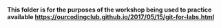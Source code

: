 #### This folder is for the purposes of the workshop being used to practice available https://ourcodingclub.github.io/2017/05/15/git-for-labs.html
